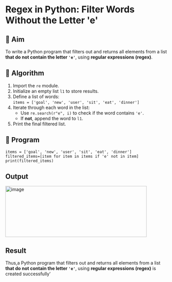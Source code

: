 # Regex in Python: Filter Words Without the Letter 'e'

## 🎯 Aim
To write a Python program that filters out and returns all elements from a list **that do not contain the letter `'e'`**, using **regular expressions (regex)**.

## 🧠 Algorithm
1. Import the `re` module.
2. Initialize an empty list `l1` to store results.
3. Define a list of words:  
   `items = ['goal', 'new', 'user', 'sit', 'eat', 'dinner']`
4. Iterate through each word in the list:
   - Use `re.search(r"e", i)` to check if the word contains `'e'`.
   - If **not**, append the word to `l1`.
5. Print the final filtered list.

## 🧾 Program
```
items = ['goal', 'new', 'user', 'sit', 'eat', 'dinner']
filtered_items=[item for item in items if 'e' not in item]
print(filtered_items)
```
## Output
<img width="440" height="159" alt="image" src="https://github.com/user-attachments/assets/1803930a-d2d0-4768-af37-64591356f295" />


## Result
Thus,a Python program that filters out and returns all elements from a list **that do not contain the letter `'e'`**, using **regular expressions (regex)** is created successfully'
